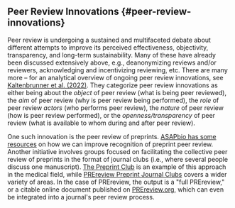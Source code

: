 ## Peer Review Innovations {#peer-review-innovations}

Peer review is undergoing a sustained and multifaceted debate about different attempts to improve its perceived effectiveness, objectivity, transparency, and long-term sustainability. Many of these have already been discussed extensively above, e.g., deanonymizing reviews and/or reviewers, acknowledging and incentivizing reviewing, etc. There are many more – for an analytical overview of ongoing peer review innovations, see [Kaltenbrunner et al. (2022)](http://www.doi.org/10.31235/osf.io/8hdxu). They categorize peer review innovations as either being about the *object* of peer review (what is being peer reviewed), the *aim* of peer review (why is peer review being performed), the *role* of peer review *actors* (who performs peer review), the *nature* of peer review (how is peer review performed), or the *openness/transparency* of peer review (what is available to whom during and after peer review).

One such innovation is the peer review of preprints. [ASAPbio has some resources](https://asapbio.org/recognizing-preprint-peer-review) on how we can improve recognition of preprint peer review. Another initiative involves groups focused on facilitating the collective peer review of preprints in the format of journal clubs (i.e., where several people discuss one manuscript). [The Preprint Club](https://www.preprintclub.com) is an example of this approach in the medical field, while [PREreview Preprint Journal Clubs](https://prereview.org/preprint-journal-clubs) covers a wider variety of areas. In the case of PREreview, the output is a "full PREreview," or a citable online document published on [PREreview.org](https://prereview.org/), which can even be integrated into a journal's peer review process.
